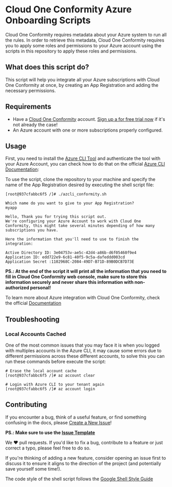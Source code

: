 # Cloud One Conformity Azure Onboarding Scripts

Cloud One Conformity requires metadata about your Azure system to run all the rules. In order to retrieve this metadata, Cloud One Conformity requires you to apply some roles and permissions to your Azure account using the scripts in this repository to apply these roles and permissions.

## What does this script do?

This script will help you integrate all your Azure subscriptions with Cloud One Conformity at once, by creating an App Registration and adding the necessary permissions. 

## Requirements

* Have a [Cloud One Conformity](https://www.trendmicro.com/en_us/business/products/hybrid-cloud/cloud-one-conformity.html) account. [Sign up a for free trial now](https://www.cloudconformity.com/identity/sign-up.html) if it's not already the case!
* An Azure account with one or more subscriptions properly configured.

## Usage

First, you need to install the [Azure CLI Tool](https://docs.microsoft.com/en-us/cli/azure/install-azure-cli) and authenticate the tool with your Azure Account, you can check how to do that on the official [Azure CLI Documentation](https://docs.microsoft.com/en-us/cli/azure/authenticate-azure-cli): 

To use the script, clone the repository to your machine and specify the name of the App Registration desired by executing the shell script file:


```shell script
[root@937cfabbc6f5 /]# ./azcli_conformity.sh 
 
Which name do you want to give to your App Registration?
myapp
 
Hello, Thank you for trying this script out.
We're configuring your Azure Account to work with Cloud One Conformity, this might take several minutes depending of how many subscriptions you have.
 
Here the information that you'll need to use to finish the integration:
 
Active Directory ID: 3e04753v-ae5c-42d4-a86b-d6f05460f9e4
Application ID: edd722e9-6c81-40f5-9c5a-dafeddd003cd
Application Secret :1102968C-2084-49D7-B71D-89B0DCB7D73E
```

 **PS.: At the end of the script it will print all the information that you need to fill in Cloud One Conformity web console, make sure to store this information securely and never share this information with non-authorized personal!**

 To learn more about Azure integration with Cloud One Conformity, check the official [Documentation](https://cloudconformity.atlassian.net/wiki/spaces/HELP/pages/165806211/Adding+an+Active+Directory)

## Troubleshooting

### Local Accounts Cached

One of the most common issues that you may face it is when you logged with multiples accounts in the Azure CLI, it may cause some errors due to different permissions across these different accounts, to solve this you can run these commands before execute the script:

```shell script
# Erase the local account cache 
[root@937cfabbc6f5 /]# az account clear

# Login with Azure CLI to your tenant again
[root@937cfabbc6f5 /]# az account login
```

## Contributing

If you encounter a bug, think of a useful feature, or find something confusing
in the docs, please
[Create a New Issue](https://github.com/cloudconformity/azure-onboarding-scripts/issues/new)!

 **PS.: Make sure to use the [Issue Template](https://github.com/cloudconformity/azure-onboarding-scripts/tree/master/.github/ISSUE_TEMPLATE)**

We :heart: pull requests. If you'd like to fix a bug, contribute to a feature or
just correct a typo, please feel free to do so.

If you're thinking of adding a new feature, consider opening an issue first to
discuss it to ensure it aligns to the direction of the project (and potentially
save yourself some time!).

The code style of the shell script follows the [Google Shell Style Guide](https://google.github.io/styleguide/shellguide.html)